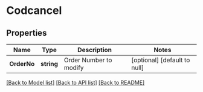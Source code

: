 # Codcancel

## Properties
Name | Type | Description | Notes
------------ | ------------- | ------------- | -------------
**OrderNo** | **string** | Order Number to modify | [optional] [default to null]

[[Back to Model list]](../README.md#documentation-for-models) [[Back to API list]](../README.md#documentation-for-api-endpoints) [[Back to README]](../README.md)

